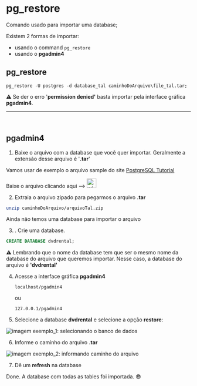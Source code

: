 # pg_restore

Comando usado para importar uma database;


Existem 2 formas de importar:


* usando o command `pg_restore`
* usando o **pgadmin4**



## pg_restore

```
pg_restore -U postgres -d database_tal caminhoDoArquivo\file_tal.tar;
```

:warning: Se der o erro '**permission denied'** basta importar pela interface gráfica **pgadmin4**.


<hr>
<br>

## pgadmin4

1. Baixe o arquivo com a database que você quer importar. Geralmente a extensão desse arquivo é '**.tar**'

Vamos usar de exemplo o arquivo sample do site [PostgreSQL Tutorial](https://www.postgresqltutorial.com/)

Baixe o arquivo clicando aqui --> <a href="https://www.postgresqltutorial.com/postgresql-getting-started/postgresql-sample-database/"><img alt="winrar icon" src="https://cdn.icon-icons.com/icons2/195/PNG/256/WinRAR_23510.png" style="width:26px; height:26px;"></a>

2. Extraia o arquivo zipado para pegarmos o arquivo **.tar**
```bash
unzip caminhoDoArquivo/arquivoTal.zip
```

Ainda não temos uma database para importar o arquivo

3. . Crie uma database.
```sql
CREATE DATABASE dvdrental;
```
:warning: Lembrando que o nome da database tem que ser o mesmo nome da database do arquivo que queremos importar.
Nesse caso, a database do arquivo é **'dvdrental'**

4. Acesse a interface gráfica **pgadmin4**

    `localhost/pgadmin4`

    ou

    `127.0.0.1/pgadmin4`


5. Selecione a database **dvdrental** e selecione a opção **restore**:

<img alt="imagem exemplo_1: selecionando o banco de dados" src="https://www.postgresqltutorial.com/wp-content/uploads/2020/07/Load-PostgreSQL-Database-Restore-Database.png">


6. Informe o caminho do arquivo **.tar**

<img alt="imagem exemplo_2: informando caminho do arquivo" src="https://www.postgresqltutorial.com/wp-content/uploads/2020/07/Load-PostgreSQL-Database-Restore-DvdRental-Database.png">


7. Dê um **refresh** na database





Done. A database com todas as tables foi importada. :sunglasses: